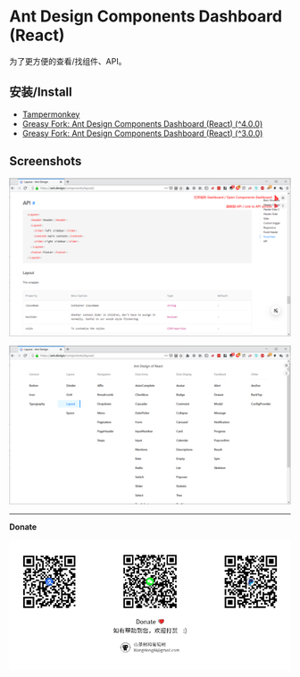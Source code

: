 # Ant Design Components Dashboard (React)

为了更方便的查看/找组件、API。

## 安装/Install

- [Tampermonkey](https://www.tampermonkey.net/)
- [Greasy Fork: Ant Design Components Dashboard (React) (^4.0.0)](https://greasyfork.org/zh-CN/scripts/402379-ant-design-components-dashboard-react-4-0-0)
- [Greasy Fork: Ant Design Components Dashboard (React) (^3.0.0)](https://greasyfork.org/zh-CN/scripts/394791-ant-design-components-dashboard-react-3-0-0)



## Screenshots

![](https://raw.githubusercontent.com/caringrun/assets/master/ant-design-components-dashboard-react.png)

![](https://raw.githubusercontent.com/caringrun/assets/master/ant-design-components-dashboard-react-2.png)

---

**Donate**

![](https://raw.githubusercontent.com/caringrun/assets/master/donate.png)